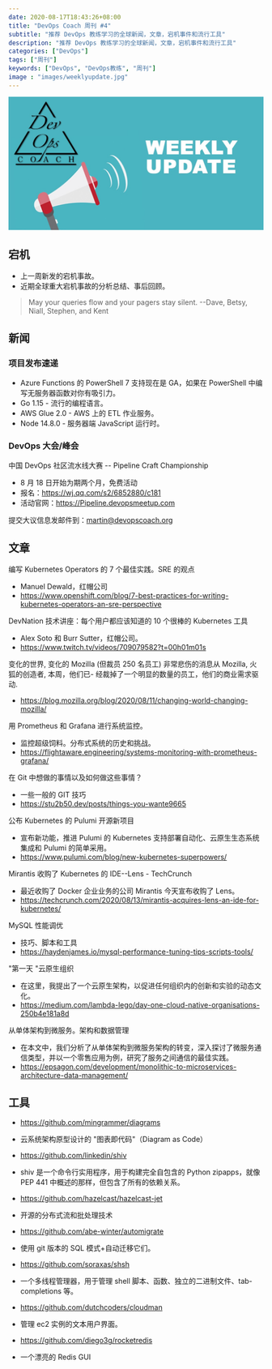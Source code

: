 ```yaml
---
date: 2020-08-17T18:43:26+08:00
title: "DevOps Coach 周刊 #4"
subtitle: "推荐 DevOps 教练学习的全球新闻，文章，宕机事件和流行工具"
description: "推荐 DevOps 教练学习的全球新闻，文章，宕机事件和流行工具"
categories: ["DevOps"]
tags: ["周刊"]
keywords: ["DevOps", "DevOps教练", "周刊"]
image : "images/weeklyupdate.jpg"
---
```


![DevOps Coach weekly update](/images/weeklyupdate.jpg)

## 宕机

- 上一周新发的宕机事故。
- 近期全球重大宕机事故的分析总结、事后回顾。

> May your queries flow and your pagers stay silent.
> --Dave, Betsy, Niall, Stephen, and Kent

## 新闻

### 项目发布速递

- Azure Functions 的 PowerShell 7 支持现在是 GA，如果在 PowerShell 中编写无服务器函数对你有吸引力。
- Go 1.15 - 流行的编程语言。
- AWS Glue 2.0 - AWS 上的 ETL 作业服务。
- Node 14.8.0 - 服务器端 JavaScript 运行时。

### DevOps 大会/峰会

中国 DevOps 社区流水线大赛 -- Pipeline Craft Championship

- 8 月 18 日开始为期两个月，免费活动
- 报名：https://wj.qq.com/s2/6852880/c181
- 活动官网：https://Pipeline.devopsmeetup.com

提交大议信息发邮件到：martin@devopscoach.org

## 文章

编写 Kubernetes Operators 的 7 个最佳实践。SRE 的观点

- Manuel Dewald，红帽公司
- https://www.openshift.com/blog/7-best-practices-for-writing-kubernetes-operators-an-sre-perspective

DevNation 技术讲座：每个用户都应该知道的 10 个很棒的 Kubernetes 工具

- Alex Soto 和 Burr Sutter，红帽公司。
- https://www.twitch.tv/videos/709079582?t=00h01m01s

变化的世界, 变化的 Mozilla (但裁员 250 名员工) 非常悲伤的消息从 Mozilla, 火狐的创造者, 本周，他们已- 经裁掉了一个明显的数量的员工，他们的商业需求驱动.

- https://blog.mozilla.org/blog/2020/08/11/changing-world-changing-mozilla/

用 Prometheus 和 Grafana 进行系统监控。

- 监控超级饲料。分布式系统的历史和挑战。
- https://flightaware.engineering/systems-monitoring-with-prometheus-grafana/

在 Git 中想做的事情以及如何做这些事情？

- 一些一般的 GIT 技巧
- https://stu2b50.dev/posts/things-you-wante9665

公布 Kubernetes 的 Pulumi 开源新项目

- 宣布新功能，推进 Pulumi 的 Kubernetes 支持部署自动化、云原生生态系统集成和 Pulumi 的简单采用。
- https://www.pulumi.com/blog/new-kubernetes-superpowers/

Mirantis 收购了 Kubernetes 的 IDE--Lens - TechCrunch

- 最近收购了 Docker 企业业务的公司 Mirantis 今天宣布收购了 Lens。
- https://techcrunch.com/2020/08/13/mirantis-acquires-lens-an-ide-for-kubernetes/

MySQL 性能调优

- 技巧、脚本和工具
- https://haydenjames.io/mysql-performance-tuning-tips-scripts-tools/

"第一天 "云原生组织

- 在这里，我提出了一个云原生架构，以促进任何组织内的创新和实验的动态文化。
- https://medium.com/lambda-lego/day-one-cloud-native-organisations-250b4e181a8d

从单体架构到微服务。架构和数据管理

- 在本文中，我们分析了从单体架构到微服务架构的转变，深入探讨了微服务通信类型，并以一个零售应用为例，研究了服务之间通信的最佳实践。
- https://epsagon.com/development/monolithic-to-microservices-architecture-data-management/

## 工具

- https://github.com/mingrammer/diagrams
- 云系统架构原型设计的 "图表即代码"（Diagram as Code）

- https://github.com/linkedin/shiv
- shiv 是一个命令行实用程序，用于构建完全自包含的 Python zipapps，就像 PEP 441 中概述的那样，但包含了所有的依赖关系。

- https://github.com/hazelcast/hazelcast-jet
- 开源的分布式流和批处理技术

- https://github.com/abe-winter/automigrate
- 使用 git 版本的 SQL 模式+自动迁移它们。

- https://github.com/soraxas/shsh
- 一个多线程管理器，用于管理 shell 脚本、函数、独立的二进制文件、tab-completions 等。

- https://github.com/dutchcoders/cloudman
- 管理 ec2 实例的文本用户界面。

- https://github.com/diego3g/rocketredis
- 一个漂亮的 Redis GUI
